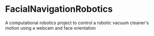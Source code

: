 # FacialNavigationRobotics
A computational robotics project to control a robotic vacuum cleaner's motion using a webcam and face orientation
